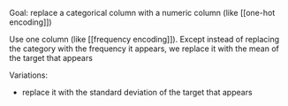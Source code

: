 Goal: replace a categorical column with a numeric column (like [[one-hot encoding]])

Use one column (like [[frequency encoding]]). Except instead of replacing the category with the frequency it appears, we replace it with the mean of the target that appears

Variations:
- replace it with the standard deviation of the target that appears
